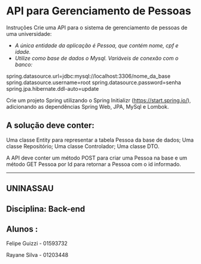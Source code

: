 # API para Gerenciamento de Pessoas

Instruções
Crie uma API para o sistema de gerenciamento de pessoas de uma universidade:

- *A única entidade da aplicação é Pessoa, que contém nome, cpf e idade.*
- *Utilize como base de dados o Mysql. Variáveis de conexão com o banco:*

spring.datasource.url=jdbc:mysql://localhost:3306/nome_da_base spring.datasource.username=root spring.datasource.password=senha spring.jpa.hibernate.ddl-auto=update

Crie um projeto Spring utilizando o Spring Initializr (https://start.spring.io/), adicionando as dependências Spring Web, JPA, MySql e Lombok.

## A solução deve conter:
   Uma classe Entity para representar a tabela Pessoa da base de dados;
   Uma classe Repositório;
   Uma classe Controlador;
   Uma classe DTO.
   
A API deve conter um método POST para criar uma Pessoa na base e um método GET Pessoa por Id para retornar a Pessoa com o id informado.

---
## UNINASSAU
Disciplina: Back-end
---
## Alunos : 

Felipe Guizzi - 01593732

Rayane Silva - 01203448
